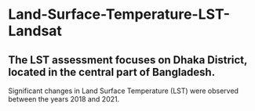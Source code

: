 # Land-Surface-Temperature-LST-Landsat
## The LST assessment focuses on Dhaka District, located in the central part of Bangladesh. 
Significant changes in Land Surface Temperature (LST) were observed between the years 2018 and 2021.
